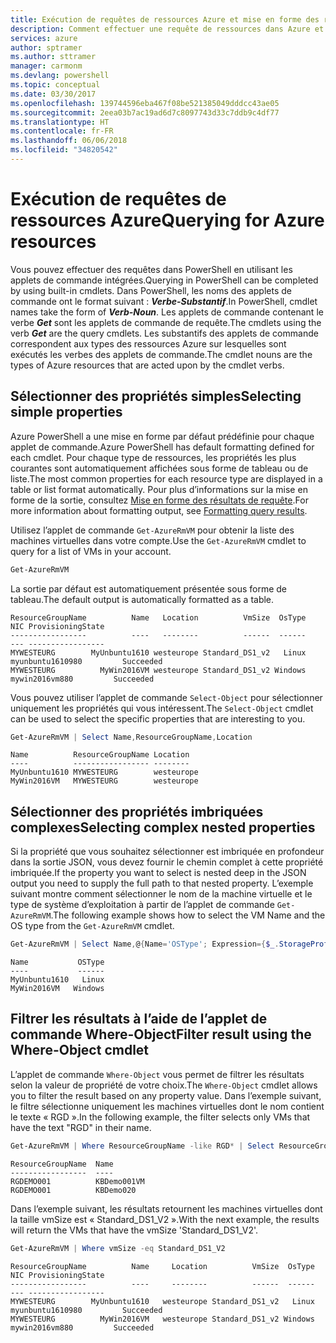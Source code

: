 ```yaml
---
title: Exécution de requêtes de ressources Azure et mise en forme des résultats | Microsoft Docs
description: Comment effectuer une requête de ressources dans Azure et mettre en forme les résultats.
services: azure
author: sptramer
ms.author: sttramer
manager: carmonm
ms.devlang: powershell
ms.topic: conceptual
ms.date: 03/30/2017
ms.openlocfilehash: 139744596eba467f08be521385049dddcc43ae05
ms.sourcegitcommit: 2eea03b7ac19ad6d7c8097743d33c7ddb9c4df77
ms.translationtype: HT
ms.contentlocale: fr-FR
ms.lasthandoff: 06/06/2018
ms.locfileid: "34820542"
---
```

# <a name="querying-for-azure-resources"></a><span data-ttu-id="f50da-103">Exécution de requêtes de ressources Azure</span><span class="sxs-lookup"><span data-stu-id="f50da-103">Querying for Azure resources</span></span>

<span data-ttu-id="f50da-104">Vous pouvez effectuer des requêtes dans PowerShell en utilisant les applets de commande intégrées.</span><span class="sxs-lookup"><span data-stu-id="f50da-104">Querying in PowerShell can be completed by using built-in cmdlets.</span></span> <span data-ttu-id="f50da-105">Dans PowerShell, les noms des applets de commande ont le format suivant : **_Verbe-Substantif_**.</span><span class="sxs-lookup"><span data-stu-id="f50da-105">In PowerShell, cmdlet names take the form of **_Verb-Noun_**.</span></span> <span data-ttu-id="f50da-106">Les applets de commande contenant le verbe **_Get_** sont les applets de commande de requête.</span><span class="sxs-lookup"><span data-stu-id="f50da-106">The cmdlets using the verb **_Get_** are the query cmdlets.</span></span> <span data-ttu-id="f50da-107">Les substantifs des applets de commande correspondent aux types des ressources Azure sur lesquelles sont exécutés les verbes des applets de commande.</span><span class="sxs-lookup"><span data-stu-id="f50da-107">The cmdlet nouns are the types of Azure resources that are acted upon by the cmdlet verbs.</span></span>


## <a name="selecting-simple-properties"></a><span data-ttu-id="f50da-108">Sélectionner des propriétés simples</span><span class="sxs-lookup"><span data-stu-id="f50da-108">Selecting simple properties</span></span>

<span data-ttu-id="f50da-109">Azure PowerShell a une mise en forme par défaut prédéfinie pour chaque applet de commande.</span><span class="sxs-lookup"><span data-stu-id="f50da-109">Azure PowerShell has default formatting defined for each cmdlet.</span></span> <span data-ttu-id="f50da-110">Pour chaque type de ressources, les propriétés les plus courantes sont automatiquement affichées sous forme de tableau ou de liste.</span><span class="sxs-lookup"><span data-stu-id="f50da-110">The most common properties for each resource type are displayed in a table or list format automatically.</span></span> <span data-ttu-id="f50da-111">Pour plus d’informations sur la mise en forme de la sortie, consultez [Mise en forme des résultats de requête](formatting-output.md).</span><span class="sxs-lookup"><span data-stu-id="f50da-111">For more information about formatting output, see [Formatting query results](formatting-output.md).</span></span>

<span data-ttu-id="f50da-112">Utilisez l’applet de commande `Get-AzureRmVM` pour obtenir la liste des machines virtuelles dans votre compte.</span><span class="sxs-lookup"><span data-stu-id="f50da-112">Use the `Get-AzureRmVM` cmdlet to query for a list of VMs in your account.</span></span>

```powershell
Get-AzureRmVM
```

<span data-ttu-id="f50da-113">La sortie par défaut est automatiquement présentée sous forme de tableau.</span><span class="sxs-lookup"><span data-stu-id="f50da-113">The default output is automatically formatted as a table.</span></span>

```
ResourceGroupName          Name   Location          VmSize  OsType              NIC ProvisioningState
-----------------          ----   --------          ------  ------              --- -----------------
MYWESTEURG        MyUnbuntu1610 westeurope Standard_DS1_v2   Linux myunbuntu1610980         Succeeded
MYWESTEURG          MyWin2016VM westeurope Standard_DS1_v2 Windows   mywin2016vm880         Succeeded
```

<span data-ttu-id="f50da-114">Vous pouvez utiliser l’applet de commande `Select-Object` pour sélectionner uniquement les propriétés qui vous intéressent.</span><span class="sxs-lookup"><span data-stu-id="f50da-114">The `Select-Object` cmdlet can be used to select the specific properties that are interesting to you.</span></span>

```powershell
Get-AzureRmVM | Select Name,ResourceGroupName,Location
```

```
Name          ResourceGroupName Location
----          ----------------- --------
MyUnbuntu1610 MYWESTEURG        westeurope
MyWin2016VM   MYWESTEURG        westeurope
```

## <a name="selecting-complex-nested-properties"></a><span data-ttu-id="f50da-115">Sélectionner des propriétés imbriquées complexes</span><span class="sxs-lookup"><span data-stu-id="f50da-115">Selecting complex nested properties</span></span>

<span data-ttu-id="f50da-116">Si la propriété que vous souhaitez sélectionner est imbriquée en profondeur dans la sortie JSON, vous devez fournir le chemin complet à cette propriété imbriquée.</span><span class="sxs-lookup"><span data-stu-id="f50da-116">If the property you want to select is nested deep in the JSON output you need to supply the full path to that nested property.</span></span> <span data-ttu-id="f50da-117">L’exemple suivant montre comment sélectionner le nom de la machine virtuelle et le type de système d’exploitation à partir de l’applet de commande `Get-AzureRmVM`.</span><span class="sxs-lookup"><span data-stu-id="f50da-117">The following example shows how to select the VM Name and the OS type from the `Get-AzureRmVM` cmdlet.</span></span>

```powershell
Get-AzureRmVM | Select Name,@{Name='OSType'; Expression={$_.StorageProfile.OSDisk.OSType}}
```

```
Name           OSType
----           ------
MyUnbuntu1610   Linux
MyWin2016VM   Windows
```

## <a name="filter-result-using-the-where-object-cmdlet"></a><span data-ttu-id="f50da-118">Filtrer les résultats à l’aide de l’applet de commande Where-Object</span><span class="sxs-lookup"><span data-stu-id="f50da-118">Filter result using the Where-Object cmdlet</span></span>

<span data-ttu-id="f50da-119">L’applet de commande `Where-Object` vous permet de filtrer les résultats selon la valeur de propriété de votre choix.</span><span class="sxs-lookup"><span data-stu-id="f50da-119">The `Where-Object` cmdlet allows you to filter the result based on any property value.</span></span> <span data-ttu-id="f50da-120">Dans l’exemple suivant, le filtre sélectionne uniquement les machines virtuelles dont le nom contient le texte « RGD ».</span><span class="sxs-lookup"><span data-stu-id="f50da-120">In the following example, the filter selects only VMs that have the text "RGD" in their name.</span></span>

```powershell
Get-AzureRmVM | Where ResourceGroupName -like RGD* | Select ResourceGroupName,Name
```

```
ResourceGroupName  Name
-----------------  ----
RGDEMO001          KBDemo001VM
RGDEMO001          KBDemo020
```

<span data-ttu-id="f50da-121">Dans l’exemple suivant, les résultats retournent les machines virtuelles dont la taille vmSize est « Standard_DS1_V2 ».</span><span class="sxs-lookup"><span data-stu-id="f50da-121">With the next example, the results will return the VMs that have the vmSize 'Standard_DS1_V2'.</span></span>

```powershell
Get-AzureRmVM | Where vmSize -eq Standard_DS1_V2
```

```
ResourceGroupName          Name     Location          VmSize  OsType              NIC ProvisioningState
-----------------          ----     --------          ------  ------              --- -----------------
MYWESTEURG        MyUnbuntu1610   westeurope Standard_DS1_v2   Linux myunbuntu1610980         Succeeded
MYWESTEURG          MyWin2016VM   westeurope Standard_DS1_v2 Windows   mywin2016vm880         Succeeded
```
